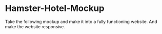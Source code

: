 # Hamster-Hotel-Mockup
Take the following mockup and make it into a fully functioning website. 
And make the website responsive. 

